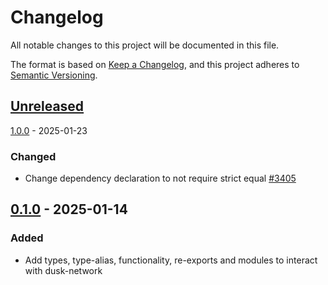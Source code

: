 # Changelog

All notable changes to this project will be documented in this file.

The format is based on [Keep a Changelog](https://keepachangelog.com/en/1.0.0/),
and this project adheres to [Semantic Versioning](https://semver.org/spec/v2.0.0.html).

## [Unreleased]

[1.0.0] - 2025-01-23

### Changed

- Change dependency declaration to not require strict equal [#3405]

## [0.1.0] - 2025-01-14


### Added

- Add types, type-alias, functionality, re-exports and modules to interact with dusk-network

<!-- Issues -->
[#3405]: https://github.com/dusk-network/rusk/issues/3405

[Unreleased]: https://github.com/dusk-network/rusk/compare/dusk-core-1.0.0...HEAD
[1.0.0]: https://github.com/dusk-network/rusk/compare/dusk-core-0.1.0...dusk-core-1.0.0
[0.1.0]: https://github.com/dusk-network/rusk/tree/dusk-core-0.1.0
